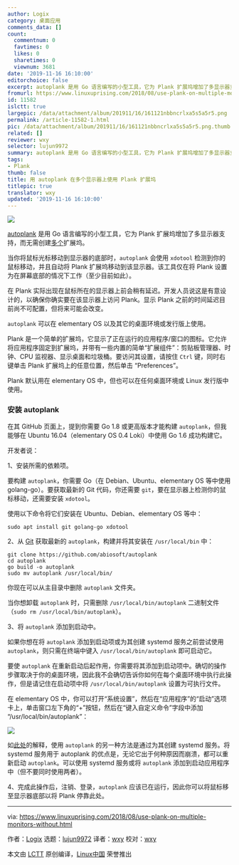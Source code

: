 ```yaml
---
author: Logix
category: 桌面应用
comments_data: []
count:
  commentnum: 0
  favtimes: 0
  likes: 0
  sharetimes: 0
  viewnum: 3681
date: '2019-11-16 16:10:00'
editorchoice: false
excerpt: autoplank 是用 Go 语言编写的小型工具，它为 Plank 扩展坞增加了多显示器支持，而无需创建多个扩展坞。
fromurl: https://www.linuxuprising.com/2018/08/use-plank-on-multiple-monitors-without.html
id: 11582
islctt: true
largepic: /data/attachment/album/201911/16/161121nbbncrlxa5s5a5r5.png
permalink: /article-11582-1.html
pic: /data/attachment/album/201911/16/161121nbbncrlxa5s5a5r5.png.thumb.jpg
related: []
reviewer: wxy
selector: lujun9972
summary: autoplank 是用 Go 语言编写的小型工具，它为 Plank 扩展坞增加了多显示器支持，而无需创建多个扩展坞。
tags:
- Plank
thumb: false
title: 用 autoplank 在多个显示器上使用 Plank 扩展坞
titlepic: true
translator: wxy
updated: '2019-11-16 16:10:00'
---
```


![](/data/attachment/album/201911/16/161121nbbncrlxa5s5a5r5.png)


[autoplank](https://github.com/abiosoft/autoplank) 是用 Go 语言编写的小型工具，它为 Plank 扩展坞增加了多显示器支持，而无需创建[多个](https://answers.launchpad.net/plank/+question/204593)扩展坞。


当你将鼠标光标移动到显示器的底部时，`autoplank` 会使用 `xdotool` 检测到你的鼠标移动，并且自动将 Plank 扩展坞移动到该显示器。该工具仅在将 Plank 设置为在屏幕底部的情况下工作（至少目前如此）。


在 Plank 实际出现在鼠标所在的显示器上前会稍有延迟。开发人员说这是有意设计的，以确保你确实要在该显示器上访问 Plank。显示 Plank 之前的时间延迟目前尚不可配置，但将来可能会改变。


`autoplank` 可以在 elementary OS 以及其它的桌面环境或发行版上使用。


Plank 是一个简单的扩展坞，它显示了正在运行的应用程序/窗口的图标。它允许将应用程序固定到扩展坞，并带有一些内置的简单“扩展组件”：剪贴板管理器、时钟、CPU 监视器、显示桌面和垃圾桶。要访问其设置，请按住 `Ctrl` 键，同时右键单击 Plank 扩展坞上的任意位置，然后单击 “Preferences”。


Plank 默认用在 elementary OS 中，但也可以在任何桌面环境或 Linux 发行版中使用。


### 安装 autoplank


在其 GitHub 页面上，提到你需要 Go 1.8 或更高版本才能构建 `autoplank`，但我能够在 Ubuntu 16.04（elementary OS 0.4 Loki）中使用 Go 1.6 成功构建它。


开发者说：


1、安装所需的依赖项。


要构建 `autoplank`，你需要 Go（在 Debian、Ubuntu、elementary OS 等中使用 golang-go）。要获取最新的 Git 代码，你还需要 `git`，要在显示器上检测你的鼠标移动，还需要安装 `xdotool`。


使用以下命令将它们安装在 Ubuntu、Debian、elementary OS 等中：



```
sudo apt install git golang-go xdotool
```

2、从 [Git](https://github.com/abiosoft/autoplank) 获取最新的 `autoplank`，构建并将其安装在 `/usr/local/bin` 中：



```
git clone https://github.com/abiosoft/autoplank
cd autoplank
go build -o autoplank
sudo mv autoplank /usr/local/bin/
```

你现在可以从主目录中删除 `autoplank` 文件夹。


当你想卸载 `autoplank` 时，只需删除 `/usr/local/bin/autoplank` 二进制文件（`sudo rm /usr/local/bin/autoplank`）。


3、将 `autoplank` 添加到启动中。


如果你想在将 `autoplank` 添加到启动项或为其创建 systemd 服务之前尝试使用 `autoplank`，则只需在终端中键入 `/usr/local/bin/autoplank` 即可启动它。


要使 `autoplank` 在重新启动后起作用，你需要将其添加到启动项中。确切的操作步骤取决于你的桌面环境，因此我不会确切告诉你如何在每个桌面环境中执行此操作，但是请记住在启动项中将 `/usr/local/bin/autoplank` 设置为可执行文件。


在 elementary OS 中，你可以打开“系统设置”，然后在“应用程序”的“启动”选项卡上，单击窗口左下角的“+”按钮，然后在“键入自定义命令”字段中添加 “/usr/local/bin/autoplank”：


![](/data/attachment/album/201911/16/161130sxf5wox5fwcmdnlx.png)


如[此处](https://github.com/abiosoft/autoplank#optional-create-a-service)的解释，使用 `autoplank` 的另一种方法是通过为其创建 systemd 服务。将 systemd 服务用于 autoplank 的优点是，无论它出于何种原因而崩溃，都可以重新启动 `autoplank`。可以使用 systemd 服务或将 `autoplank` 添加到启动应用程序中（但不要同时使用两者）。


4、完成此操作后，注销、登录，`autoplank` 应该已在运行，因此你可以将鼠标移至显示器底部以将 Plank 停靠此处。




---


via: <https://www.linuxuprising.com/2018/08/use-plank-on-multiple-monitors-without.html>


作者：[Logix](https://plus.google.com/118280394805678839070) 选题：[lujun9972](https://github.com/lujun9972) 译者：[wxy](https://github.com/wxy) 校对：[wxy](https://github.com/wxy)


本文由 [LCTT](https://github.com/LCTT/TranslateProject) 原创编译，[Linux中国](https://linux.cn/) 荣誉推出